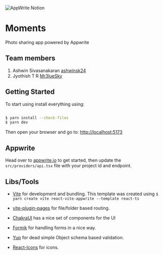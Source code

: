 ![AppWrite Notion](https://github.com/TH-Activities/saturday-hack-night-template/assets/64391274/a2cc61ac-e96d-43bb-b578-d2a2a58588fc)


# Moments
Photo sharing app powered by Appwrite

## Team members
1. Ashwin Sivasanakaran [ashwinsk24](https://github.com/ashwinsk24)
2. Jyothish T R [Mr3lueSky](https://github.com/Mr3lueSky)

## Getting Started
To start using install everything using:
```bash

$ yarn install --check-files
$ yarn dev

```

Then open your browser and go to: [http://localhost:5173](http://localhost:5173)

## Appwrite
Head over to [appwrite.io](https://appwrite.io) to get started, then update
the `src/providers/api.tsx` file with your project id and endpoint.

## Libs/Tools
- [Vite](https://vitejs.dev/) for development and bundling. This template was created using `$ yarn create vite react-vite-appwrite --template react-ts`

- [vite-plugin-pages](https://github.com/hannoeru/vite-plugin-pages) for file/folder based routing.

- [ChakraUI](https://chakra-ui.com/) has a nice set of components for the UI

- [Formik](https://formik.org/) for handling forms in a nice way.

- [Yup](https://github.com/jquense/yup) for dead simple Object schema based validation.

- [React-Icons](https://react-icons.github.io/react-icons/) for icons.
